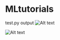 # MLtutorials
test.py output
![ Alt text](https://media.giphy.com/media/H7H7xFrh6PVkR8VkYT/giphy.gif) 

![ Alt text](https://media.giphy.com/media/sLaaV7ROiHHt8d4cqB/giphy.gif) 
